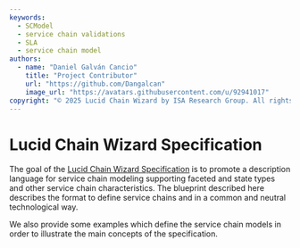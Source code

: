 ```yaml
---
keywords:
  - SCModel
  - service chain validations
  - SLA
  - service chain model
authors: 
  - name: "Daniel Galván Cancio"
    title: "Project Contributor"
    url: "https://github.com/Dangalcan"
    image_url: "https://avatars.githubusercontent.com/u/92941017"
copyright: "© 2025 Lucid Chain Wizard by ISA Research Group. All rights reserved."
---
```


# Lucid Chain Wizard Specification

The goal of the [Lucid Chain Wizard Specification](./Specification.md) is to promote a description language for service chain modeling supporting faceted and state types and other service chain characteristics. The blueprint described here describes the format to define service chains and in a common and neutral technological way.

We also provide some examples which define the service chain models in order to illustrate the main concepts of the specification.
